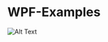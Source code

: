 # WPF-Examples

![Alt Text](https://github.com/ClissonFlorian/WPF-Examples/media/WPF-ItemsManagement-FromList-01.gif)

